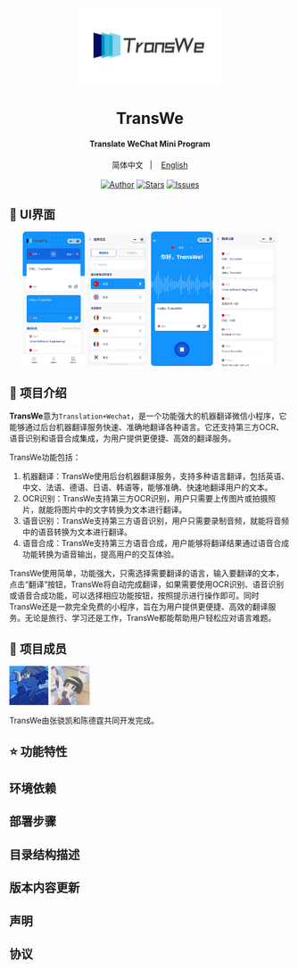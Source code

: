 <div align="center">
    <img src="./pics/icon.jpg" align="center" style="zoom:25%;">
</div>
<div align = "center">
	<h1 align = "center">TransWe</h1>    
    <h4 align = "center">Translate WeChat Mini Program</h4>
    简体中文
	&nbsp;&nbsp;| &nbsp;&nbsp;
	<a href="https://github.com/dekrt/TransWe/blob/main/README-en.md">English</a>
    <br>
    <br>
    <a href = "https://dekrt.cn/"><img src="https://img.shields.io/badge/Author-dekrt-blue" alt="Author" /></a>
    <a href = "https://github.com/dekrt/TransWe"><img src="https://img.shields.io/github/stars/dekrt/TransWe?style=social" alt="Stars" /></a>
    <a href = "https://github.com/dekrt/TransWe/issues"><img src="https://img.shields.io/github/issues/dekrt/TransWe?color=blue&logoColor=blue" alt="Issues" /></a>
</div>



## 📱 UI界面

<div align = "center">
<img src="./pics/UI_Translation_Text.png" width="22%" />
<img src="./pics/UI_Choose_Language.png" width="22%" />
<img src="./pics/UI_Translation_Voice.png" width="22%" />
<img src="./pics/UI_Translation_History.png" width="22%" />
</div>

## 📖 项目介绍

**TransWe**意为`Translation+Wechat`，是一个功能强大的机器翻译微信小程序，它能够通过后台机器翻译服务快速、准确地翻译各种语言。它还支持第三方OCR、语音识别和语音合成集成，为用户提供更便捷、高效的翻译服务。

TransWe功能包括：

1. 机器翻译：TransWe使用后台机器翻译服务，支持多种语言翻译，包括英语、中文、法语、德语、日语、韩语等，能够准确、快速地翻译用户的文本。
2. OCR识别：TransWe支持第三方OCR识别，用户只需要上传图片或拍摄照片，就能将图片中的文字转换为文本进行翻译。
3. 语音识别：TransWe支持第三方语音识别，用户只需要录制音频，就能将音频中的语音转换为文本进行翻译。
4. 语音合成：TransWe支持第三方语音合成，用户能够将翻译结果通过语音合成功能转换为语音输出，提高用户的交互体验。

TransWe使用简单，功能强大，只需选择需要翻译的语言，输入要翻译的文本，点击“翻译”按钮，TransWe将自动完成翻译，如果需要使用OCR识别、语音识别或语音合成功能，可以选择相应功能按钮，按照提示进行操作即可。同时TransWe还是一款完全免费的小程序，旨在为用户提供更便捷、高效的翻译服务。无论是旅行、学习还是工作，TransWe都能帮助用户轻松应对语言难题。

## 🤝 项目成员

<p>
    <a href="https://github.com/dekrt"><img src="./pics/dekrt.jpg" width="70px" alt="dekrt" border-radius: "50%"/></a>
    <a href="https://github.com/chendeting88"><img src="./pics/chendeting88.jpg" width="70px" alt="chendeting88" radius: "50%"/></a>
</p>

TransWe由张骁凯和陈德霆共同开发完成。

## ⭐️ 功能特性

## 环境依赖

## 部署步骤

## 目录结构描述

## 版本内容更新



## 声明



## 协议



